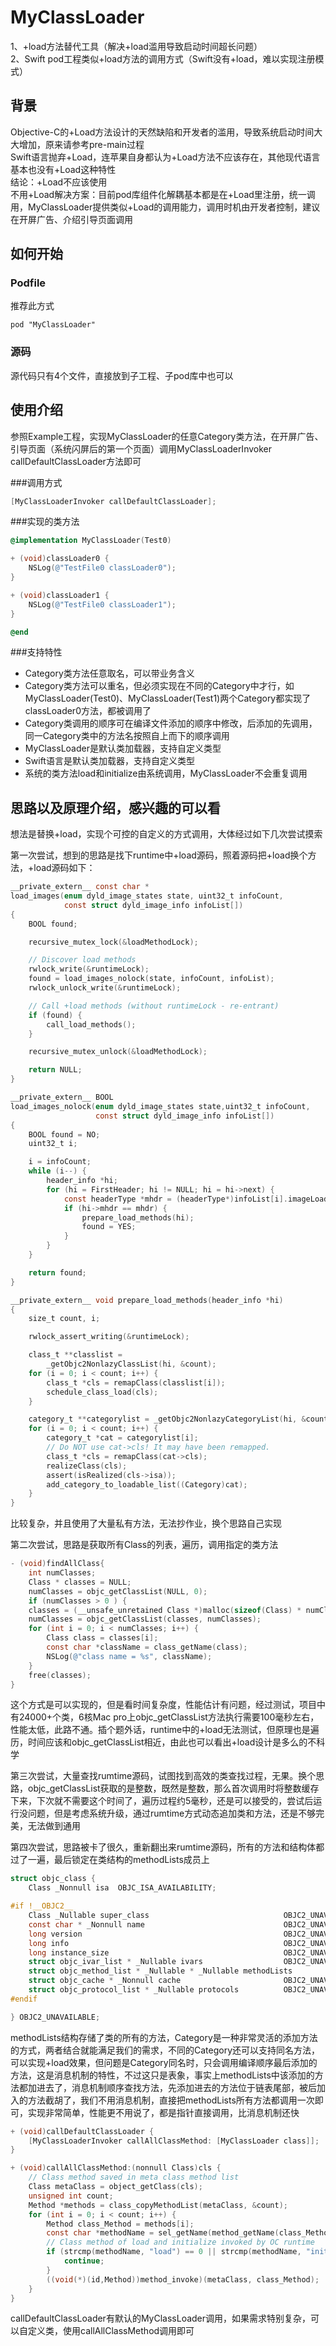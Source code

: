 # MyClassLoader
1、+load方法替代工具（解决+load滥用导致启动时间超长问题）<br>
2、Swift pod工程类似+load方法的调用方式（Swift没有+load，难以实现注册模式）<br>

## 背景
Objective-C的+Load方法设计的天然缺陷和开发者的滥用，导致系统启动时间大大增加，原来请参考pre-main过程<br>
Swift语言抛弃+Load，连苹果自身都认为+Load方法不应该存在，其他现代语言基本也没有+Load这种特性<br>
结论：+Load不应该使用<br>
不用+Load解决方案：目前pod库组件化解耦基本都是在+Load里注册，统一调用，MyClassLoader提供类似+Load的调用能力，调用时机由开发者控制，建议在开屏广告、介绍引导页面调用<br>

## 如何开始

### Podfile
推荐此方式
```
pod "MyClassLoader"
```
### 源码
源代码只有4个文件，直接放到子工程、子pod库中也可以

## 使用介绍
参照Example工程，实现MyClassLoader的任意Category类方法，在开屏广告、引导页面（系统闪屏后的第一个页面）调用MyClassLoaderInvoker callDefaultClassLoader方法即可

###调用方式
```objective-c
[MyClassLoaderInvoker callDefaultClassLoader];
```

###实现的类方法
```objective-c
@implementation MyClassLoader(Test0)

+ (void)classLoader0 {
    NSLog(@"TestFile0 classLoader0");
}

+ (void)classLoader1 {
    NSLog(@"TestFile0 classLoader1");
}

@end
```

###支持特性
- Category类方法任意取名，可以带业务含义
- Category类方法可以重名，但必须实现在不同的Category中才行，如MyClassLoader(Test0)、MyClassLoader(Test1)两个Category都实现了classLoader0方法，都被调用了
- Category类调用的顺序可在编译文件添加的顺序中修改，后添加的先调用，同一Category类中的方法名按照自上而下的顺序调用
- MyClassLoader是默认类加载器，支持自定义类型
- Swift语言是默认类加载器，支持自定义类型
- 系统的类方法load和initialize由系统调用，MyClassLoader不会重复调用

## 思路以及原理介绍，感兴趣的可以看
想法是替换+load，实现个可控的自定义的方式调用，大体经过如下几次尝试摸索

第一次尝试，想到的思路是找下runtime中+load源码，照着源码把+load换个方法，+load源码如下：

```objective-c
__private_extern__ const char *
load_images(enum dyld_image_states state, uint32_t infoCount,
            const struct dyld_image_info infoList[])
{
    BOOL found;

    recursive_mutex_lock(&loadMethodLock);

    // Discover load methods
    rwlock_write(&runtimeLock);
    found = load_images_nolock(state, infoCount, infoList);
    rwlock_unlock_write(&runtimeLock);

    // Call +load methods (without runtimeLock - re-entrant)
    if (found) {
        call_load_methods();
    }

    recursive_mutex_unlock(&loadMethodLock);

    return NULL;
}
```
```objective-c
__private_extern__ BOOL 
load_images_nolock(enum dyld_image_states state,uint32_t infoCount,
                   const struct dyld_image_info infoList[])
{
    BOOL found = NO;
    uint32_t i;

    i = infoCount;
    while (i--) {
        header_info *hi;
        for (hi = FirstHeader; hi != NULL; hi = hi->next) {
            const headerType *mhdr = (headerType*)infoList[i].imageLoadAddress;
            if (hi->mhdr == mhdr) {
                prepare_load_methods(hi);
                found = YES;
            }
        }
    }

    return found;
}
```
```objective-c
__private_extern__ void prepare_load_methods(header_info *hi)
{
    size_t count, i;

    rwlock_assert_writing(&runtimeLock);

    class_t **classlist = 
        _getObjc2NonlazyClassList(hi, &count);
    for (i = 0; i < count; i++) {
        class_t *cls = remapClass(classlist[i]);
        schedule_class_load(cls);
    }

    category_t **categorylist = _getObjc2NonlazyCategoryList(hi, &count);
    for (i = 0; i < count; i++) {
        category_t *cat = categorylist[i];
        // Do NOT use cat->cls! It may have been remapped.
        class_t *cls = remapClass(cat->cls);
        realizeClass(cls);
        assert(isRealized(cls->isa));
        add_category_to_loadable_list((Category)cat);
    }
}
```
比较复杂，并且使用了大量私有方法，无法抄作业，换个思路自己实现

第二次尝试，思路是获取所有Class的列表，遍历，调用指定的类方法

```objective-c
- (void)findAllClass{
	int numClasses;
    Class * classes = NULL;
	numClasses = objc_getClassList(NULL, 0);
	if (numClasses > 0 ) {
	classes = (__unsafe_unretained Class *)malloc(sizeof(Class) * numClasses);
	numClasses = objc_getClassList(classes, numClasses);
	for (int i = 0; i < numClasses; i++) {
		Class class = classes[i];
		const char *className = class_getName(class);
		NSLog(@"class name = %s", className);
	}
	free(classes);
}
```
这个方式是可以实现的，但是看时间复杂度，性能估计有问题，经过测试，项目中有24000+个类，6核Mac pro上objc_getClassList方法执行需要100毫秒左右，性能太低，此路不通。插个题外话，runtime中的+load无法测试，但原理也是遍历，时间应该和objc_getClassList相近，由此也可以看出+load设计是多么的不科学

第三次尝试，大量查找rumtime源码，试图找到高效的类查找过程，无果。换个思路，objc_getClassList获取的是整数，既然是整数，那么首次调用时将整数缓存下来，下次就不需要这个时间了，遍历过程约5毫秒，还是可以接受的，尝试后运行没问题，但是考虑系统升级，通过rumtime方式动态追加类和方法，还是不够完美，无法做到通用

第四次尝试，思路被卡了很久，重新翻出来rumtime源码，所有的方法和结构体都过了一遍，最后锁定在类结构的methodLists成员上

```objective-c
struct objc_class {
    Class _Nonnull isa  OBJC_ISA_AVAILABILITY;

#if !__OBJC2__
    Class _Nullable super_class                              OBJC2_UNAVAILABLE;
    const char * _Nonnull name                               OBJC2_UNAVAILABLE;
    long version                                             OBJC2_UNAVAILABLE;
    long info                                                OBJC2_UNAVAILABLE;
    long instance_size                                       OBJC2_UNAVAILABLE;
    struct objc_ivar_list * _Nullable ivars                  OBJC2_UNAVAILABLE;
    struct objc_method_list * _Nullable * _Nullable methodLists                    OBJC2_UNAVAILABLE;
    struct objc_cache * _Nonnull cache                       OBJC2_UNAVAILABLE;
    struct objc_protocol_list * _Nullable protocols          OBJC2_UNAVAILABLE;
#endif

} OBJC2_UNAVAILABLE;
```

methodLists结构存储了类的所有的方法，Category是一种非常灵活的添加方法的方式，两者结合就能满足我们的需求，不同的Category还可以支持同名方法，可以实现+load效果，但问题是Category同名时，只会调用编译顺序最后添加的方法，这是消息机制的特性，不过这只是表象，事实上methodLists中该添加的方法都加进去了，消息机制顺序查找方法，先添加进去的方法位于链表尾部，被后加入的方法截胡了，我们不用消息机制，直接把methodLists所有方法都调用一次即可，实现非常简单，性能更不用说了，都是指针直接调用，比消息机制还快

```objective-c
+ (void)callDefaultClassLoader {
    [MyClassLoaderInvoker callAllClassMethod: [MyClassLoader class]];
}

+ (void)callAllClassMethod:(nonnull Class)cls {
    // Class method saved in meta class method list
    Class metaClass = object_getClass(cls);
    unsigned int count;
    Method *methods = class_copyMethodList(metaClass, &count);
    for (int i = 0; i < count; i++) {
        Method class_Method = methods[i];
        const char *methodName = sel_getName(method_getName(class_Method));
        // Class method of load and initialize invoked by OC runtime
        if (strcmp(methodName, "load") == 0 || strcmp(methodName, "initialize") == 0) {
            continue;
        }
        ((void(*)(id,Method))method_invoke)(metaClass, class_Method);
    }
}
```

callDefaultClassLoader有默认的MyClassLoader调用，如果需求特别复杂，可以自定义类，使用callAllClassMethod调用即可